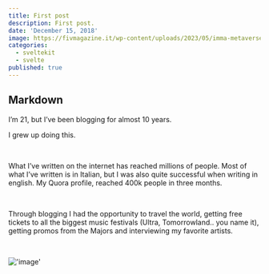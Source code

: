 ```yaml
---
title: First post
description: First post.
date: 'December 15, 2018'
image: https://fivmagazine.it/wp-content/uploads/2023/05/imma-metaverse-fiv-beitragsbild-fertig.jpg
categories:
  - sveltekit
  - svelte
published: true
---
```


## Markdown

I’m 21, but I’ve been blogging for almost 10 years.
<br>

I grew up doing this.

<br>

What I’ve written on the internet has reached millions of people. Most of what I’ve written is in Italian, but I was also quite successful when writing in english. My Quora profile, reached 400k people in three months.

<br>

Through blogging I had the opportunity to travel the world, getting free tickets to all the biggest music festivals (Ultra, Tomorrowland.. you name it), getting promos from the Majors and interviewing my favorite artists.

<br>

!['image'](https://fivmagazine.it/wp-content/uploads/2023/05/imma-metaverse-fiv-beitragsbild-fertig.jpg)